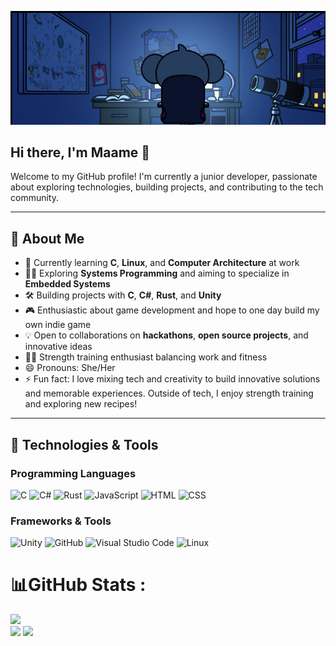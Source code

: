 ![Header Image](/personal.png)

## Hi there, I'm Maame 👋

Welcome to my GitHub profile! I'm currently a junior developer, passionate about exploring technologies, building projects, and contributing to the tech community.

---

## 🚀 About Me
- 🌱 Currently learning **C**, **Linux**, and **Computer Architecture** at work
- 🧑‍💻 Exploring **Systems Programming** and aiming to specialize in **Embedded Systems**
- 🛠 Building projects with **C**, **C#**, **Rust**, and **Unity**
- 🎮 Enthusiastic about game development and hope to one day build my own indie game
- 💡 Open to collaborations on **hackathons**, **open source projects**, and innovative ideas
- 🏋️‍♀️ Strength training enthusiast balancing work and fitness
- 😄 Pronouns: She/Her
- ⚡ Fun fact: I love mixing tech and creativity to build innovative solutions and memorable experiences. Outside of tech, I enjoy strength training and exploring new recipes!

---

## 🔧 Technologies & Tools

### Programming Languages
![C](https://img.shields.io/badge/c-%2300599C.svg?style=for-the-badge&logo=c&logoColor=white)
![C#](https://img.shields.io/badge/C%23-%23239120.svg?style=for-the-badge&logo=csharp&logoColor=white)
![Rust](https://img.shields.io/badge/Rust-%23000000.svg?style=for-the-badge&logo=rust&logoColor=white)
![JavaScript](https://img.shields.io/badge/JavaScript-%23F7DF1E.svg?style=for-the-badge&logo=javascript&logoColor=black)
![HTML](https://img.shields.io/badge/HTML5-%23E34F26.svg?style=for-the-badge&logo=html5&logoColor=white)
![CSS](https://img.shields.io/badge/CSS3-%231572B6.svg?style=for-the-badge&logo=css3&logoColor=white)

### Frameworks & Tools
![Unity](https://img.shields.io/badge/Unity-%23000000.svg?style=for-the-badge&logo=unity&logoColor=white)
![GitHub](https://img.shields.io/badge/GitHub-%23181717.svg?style=for-the-badge&logo=github&logoColor=white)
![Visual Studio Code](https://img.shields.io/badge/VS%20Code-%23007ACC.svg?style=for-the-badge&logo=visualstudiocode&logoColor=white)
![Linux](https://img.shields.io/badge/Linux-%23FCC624.svg?style=for-the-badge&logo=linux&logoColor=black)

# 📊GitHub Stats :
![](https://github-readme-stats.vercel.app/api?username=existing-dev&theme=radical&hide_border=false&include_all_commits=false&count_private=false)<br/>
![](https://github-readme-streak-stats.herokuapp.com/?user=existing-dev&theme=radical&hide_border=false)
![](https://github-readme-stats.vercel.app/api/top-langs/?username=existing-dev&theme=radical&hide_border=false&include_all_commits=false&count_private=false&layout=compact)




